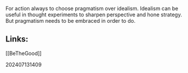 For action always to choose pragmatism over idealism.  Idealism can be useful in thought experiments to sharpen perspective and hone strategy. But pragmatism needs to be embraced in order to do.


## Links: 

[[BeTheGood]]


202407131409
